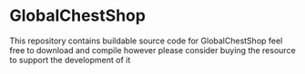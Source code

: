 GlobalChestShop
==========
This repository contains buildable source code for GlobalChestShop feel free to download and compile however please consider buying the resource to support the development of it 
